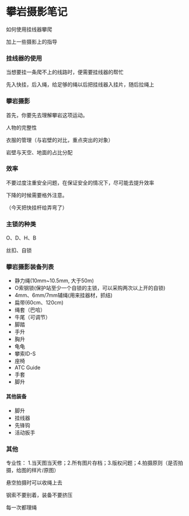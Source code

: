 # 攀岩摄影笔记
如何使用挂线器攀爬

加上一些摄影上的指导


### 挂线器的使用

当想要挂一条爬不上的线路时，便需要挂线器的帮忙

先入快挂，后入绳，给足够的绳以后把挂线器入挂片，随后拉绳上

### 攀岩摄影

首先，你要先去理解攀岩这项运动。

人物的完整性

衣服的管理（与岩壁的对比，重点突出的对象）

岩壁与天空、地面的占比分配


### 效率

不要过度注重安全问题，在保证安全的情况下，尽可能去提升效率

下降的时候需要格外注意。

（今天把快挂杆给弄弯了）

### 主锁的种类

O、D、H、B

丝扣、自锁


### 攀岩摄影装备列表

- 静力绳(10mm~10.5mm, 大于50m)
- O索钢锁(保护站至少一个自锁的主锁，可以采购两次以上开的自锁)
- 4mm、6mm/7mm辅绳(用来挂器材，抓结)
- 扁带(60cm、120cm)
- 绳套（巴哈）
- 牛尾（可调节）
- 脚踏
- 手升
- 胸升
- 龟龟
- 攀索ID-S
- 座椅
- ATC Guide
- 手套
- 脚升

#### 其他装备

- 脚升
- 挂线器
- 先锋钩
- 活动扳手

### 其他

专业性： 1.当天图当天修；2.所有图片存档；3.版权问题；4.拍摄原则（是否拍摄，给图的样片/原图）


悬空拍摄时可以收绳上去

钢索不要别着，装备不要挤压

每一次都理绳
